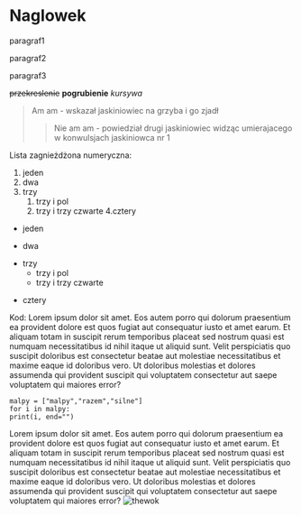 # Naglowek

paragraf1

paragraf2

paragraf3

~~przekreslenie~~
**pogrubienie**
*kursywa*

>Am am - wskazał jaskiniowiec na grzyba i go zjadł
>>Nie am am - powiedział drugi jaskiniowiec widząc umierajacego w konwulsjach jaskiniowca nr 1

Lista zagnieżdżona numeryczna:

1. jeden
2. dwa
3. trzy
	1. trzy i pol
	2. trzy i trzy czwarte
4.cztery

+ jeden
- dwa
* trzy
	+ trzy i pol
	- trzy i trzy czwarte
- cztery

Kod:
Lorem ipsum dolor sit amet. Eos autem porro qui dolorum praesentium ea provident dolore est quos fugiat aut consequatur iusto et amet earum. Et aliquam totam in suscipit rerum temporibus placeat sed nostrum quasi est numquam necessitatibus id nihil itaque ut aliquid sunt. Velit perspiciatis quo suscipit doloribus est consectetur beatae aut molestiae necessitatibus et maxime eaque id doloribus vero. Ut doloribus molestias et dolores assumenda qui provident suscipit qui voluptatem consectetur aut saepe voluptatem qui maiores error?
~~~
malpy = ["malpy","razem","silne"]
for i in malpy:
print(i, end="")
~~~
Lorem ipsum dolor sit amet. Eos autem porro qui dolorum praesentium ea provident dolore est quos fugiat aut consequatur iusto et amet earum. Et aliquam totam in suscipit rerum temporibus placeat sed nostrum quasi est numquam necessitatibus id nihil itaque ut aliquid sunt. Velit perspiciatis quo suscipit doloribus est consectetur beatae aut molestiae necessitatibus et maxime eaque id doloribus vero. Ut doloribus molestias et dolores assumenda qui provident suscipit qui voluptatem consectetur aut saepe voluptatem qui maiores error?
![thewok](obrazy/noodle.jpg"Obrazek")
